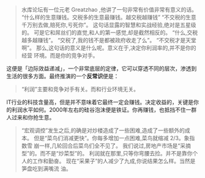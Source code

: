 > 水库论坛有一位元老 Greatzhao ,他讲了一句非常有价值非常有意义的话。“什么样的生意赚钱。交税多的生意最赚钱。越交税越赚钱”“不交税的生意千万别去做,赔死你,亏死你”。这句话显露的智慧和实战经验,绝对是五星级的。可是它和屌丝们的直觉,和人的第一感觉,却是截然相反的。“什么,交税越多越赚钱”。“交税了,我的钱不是都被政府收走了么”。“不交税才是天堂啊”。那么,这句话的意义是什么呢。意义在于,决定你利润率的,并不是你的经营环境。而是你的竞争对手。

这便是「边际效益递减」，一个非常底层的定律，它可以穿透不同的层次，渗透到生活的很多方面。最终推演的一个**反常识**便是：

> “利润”主要和竞争对手有关。而和行业环境无关。

IT行业的科技含量高，但是并不意味着它最终一定会赚钱。决定收益的，关键是你的利润水平如何。2000年左右的硅谷泡沫便是铁证。你再赚钱，也抵挡不住一群人过来和你抢生意。

> “宏观调控”发生之后,的确是对炒楼造成了一些困难,造成了一些额外的成本。但是“菜鸟们消减更快”。你每多增加一点困难,菜鸟就缩减 2/3。象指数雪 崩一样,几轮回合后菜鸟们全不见了。我们说过,房地产市场是“采摘型”的。而不是“炒菜型”的。利润就在那里,只等你弯腰去捡。并不是靠你个人的工作和勤奋。现在“采果子”的人减少了九成,你说结果怎么样。当然是笋盘吃到满嘴流油。

